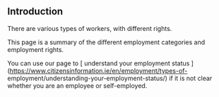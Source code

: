 ##  Introduction

There are various types of workers, with different rights.

This page is a summary of the different employment categories and employment
rights.

You can use our page to [ understand your employment status
](https://www.citizensinformation.ie/en/employment/types-of-
employment/understanding-your-employment-status/) if it is not clear whether
you are an employee or self-employed.

